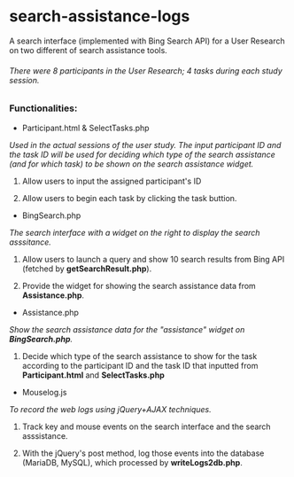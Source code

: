 # search-assistance-logs
A search interface (implemented with Bing Search API) for a User Research on two different of search assistance tools. 
###### There were 8 participants in the User Research; 4 tasks during each study session. 

### Functionalities:
* Participant.html & SelectTasks.php

_Used in the actual sessions of the user study. The input participant ID and the task ID will be used for deciding which type of the search assistance (and for which task) to be shown on the search assistance widget._

1. Allow users to input the assigned participant's ID

2. Allow users to begin each task by clicking the task buttion.

* BingSearch.php

_The search interface with a widget on the right to display the search asssitance._

1. Allow users to launch a query and show 10 search results from Bing API (fetched by **getSearchResult.php**). 

2. Provide the widget for showing the search assistance data from **Assistance.php**.

* Assistance.php

_Show the search assistance data for the "assistance" widget on **BingSearch.php**._

1. Decide which type of the search assistance to show for the task according to the participant ID and the task ID that inputted from **Participant.html** and **SelectTasks.php**

* Mouselog.js

_To record the web logs using jQuery+AJAX techniques._

1. Track key and mouse events on the search interface and the search asssistance.

2. With the jQuery's post method, log those events into the database (MariaDB, MySQL), which processed by **writeLogs2db.php**.
